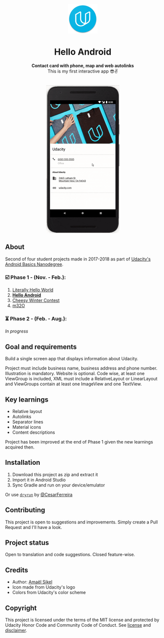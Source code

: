 <div align="center"><img src="app/src/main/res/mipmap-xhdpi/ic_launcher.png"></div>
<h1 align="center">Hello Android</h1>
<p align="center"><strong>Contact card with phone, map and web autolinks</strong>
<br>This is my first interactive app 😎✌️</p>
<br/>
<div align="center"><img src="demo/ezgif-5-9083c81c66.gif"></img></div>
<h2>About</h2>
Second of four student projects made in 2017-2018 as part of <a href="https://eu.udacity.com/course/android-basics-nanodegree-by-google--nd803" target="_blank">Udacity's Android Basics Nanodegree</a>.

<h3>☑️ Phase 1 - (Nov. - Feb.):</h3>

1. <a href="https://github.com/r4dixx/LiterallyHelloWorld">Literally Hello World</a>
2. <a href="https://github.com/r4dixx/HelloAndroid" target="_blank"><strong>Hello Android</strong></a>
3. <a href="https://github.com/r4dixx/CheesyWinterContest" target="_blank">Cheesy Winter Contest</a>
4. <a href="https://github.com/r4dixx/m32O" target="_blank">m32O</a>

<h3>⏳ Phase 2 - (Feb. - Aug.):</h3>

*In progress*
<h2>Goal and requirements</h2>

Build a single screen app that displays information about Udacity. 

Project must include business name, business address and phone number. Illustration is mandatory. Website is optional. Code wise, at least one ViewGroup is included, XML must include a RelativeLayout or LinearLayout and ViewGroups contain at least one ImageView and one TextView.

<h2>Key learnings</h2>

- Relative layout
- Autolinks
- Separator lines
- Material icons
- Content descriptions

Project has been improved at the end of Phase 1 given the new learnings acquired then.

<h2>Installation</h2>

1. Download this project as zip and extract it
2. Import it in Android Studio
3. Sync Gradle and run on your device/emulator

Or use <a href="https://github.com/cesarferreira/dryrun" target="_blank">`dryrun`</a> by <a href="https://github.com/cesarferreira" target="_blank">@CesarFerreira</a>

<h2>Contributing</h2>

This project is open to suggestions and improvements. Simply create a Pull Request and I'll have a look.

<h2>Project status</h2>
Open to translation and code suggestions. Closed feature-wise.

<h2>Credits</h2>

- Author: <a href="https://twitter.com/r4dixx" target="_blank">Amaël Sikel</a>
- Icon made from Udacity's logo
- Colors from Udacity's color scheme

<h2>Copyright</h2>
This project is licensed under the terms of the MIT license and protected by Udacity Honor Code and Community Code of Conduct. See <a href="LICENSE.md">license</a> and <a href="LICENSE.DISCLAIMER.md">disclaimer</a>.
